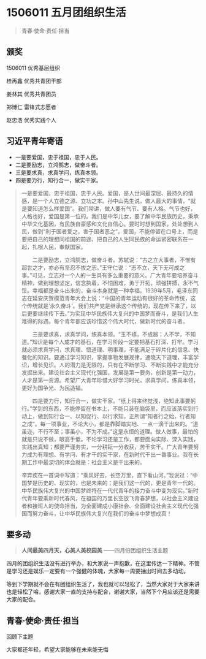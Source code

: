 # 1506011 五月团组织生活

> 青春·使命·责任·担当

## 颁奖

1506011 优秀基层组织

桂再鑫 优秀共青团干部

姜林其 优秀共青团员

郑博仁 雷锋式志愿者

赵忠浩 优秀实践个人

## 习近平青年寄语

- 一是要爱国，忠于祖国，忠于人民。
- 二是要励志，立鸿鹄志，做奋斗者。
- 三是要求真，求真学问，练真本领。
- 四是要力行，知行合一，做实干家。

> 一是要爱国，忠于祖国，忠于人民。爱国，是人世间最深层、最持久的情感，是一个人立德之源、立功之本。孙中山先生说，做人最大的事情，“就是要知道怎么样爱国”。我们常讲，做人要有气节、要有人格。气节也好，人格也好，爱国是第一位的。我们是中华儿女，要了解中华民族历史，秉承中华文化基因，有民族自豪感和文化自信心。要时时想到国家，处处想到人民，做到“利于国者爱之，害于国者恶之”。爱国，不能停留在口号上，而是要把自己的理想同祖国的前途、把自己的人生同民族的命运紧密联系在一起，扎根人民，奉献国家。
>
> 　　二是要励志，立鸿鹄志，做奋斗者。苏轼说：“古之立大事者，不惟有超世之才，亦必有坚忍不拔之志。”王守仁说：“志不立，天下无可成之事。”可见，立志对一个人的一生具有多么重要的意义。广大青年要培养奋斗精神，做到理想坚定，信念执着，不怕困难，勇于开拓，顽强拼搏，永不气馁。幸福都是奋斗出来的，奋斗本身就是一种幸福。1939年5月，毛泽东同志在延安庆贺模范青年大会上说：“中国的青年运动有很好的革命传统，这个传统就是‘永久奋斗’。我们共产党是继承这个传统的，现在传下来了，以后更要继续传下去。”为实现中华民族伟大复兴的中国梦而奋斗，是我们人生难得的际遇。每个青年都应该珍惜这个伟大时代，做新时代的奋斗者。
>
> 　　三是要求真，求真学问，练真本领。“玉不琢，不成器；人不学，不知道。”知识是每个人成才的基石，在学习阶段一定要把基石打深、打牢。学习就必须求真学问，求真理、悟道理、明事理，不能满足于碎片化的信息、快餐化的知识。要通过学习知识，掌握事物发展规律，通晓天下道理，丰富学识，增长见识。人的潜力是无限的，只有在不断学习、不断实践中才能充分发掘出来。建设社会主义现代化强国，发展是第一要务，创新是第一动力，人才是第一资源。希望广大青年珍惜大好学习时光，求真学问，练真本领，更好为国争光、为民造福。
>
> 　　四是要力行，知行合一，做实干家。“纸上得来终觉浅，绝知此事要躬行。”学到的东西，不能停留在书本上，不能只装在脑袋里，而应该落实到行动上，做到知行合一、以知促行、以行求知，正所谓“知者行之始，行者知之成”。每一项事业，不论大小，都是靠脚踏实地、一点一滴干出来的。“道虽迩，不行不至；事虽小，不为不成。”这是永恒的道理。做人做事，最怕的就是只说不做，眼高手低。不论学习还是工作，都要面向实际、深入实践，实践出真知；都要严谨务实，一分耕耘一分收获，苦干实干。广大青年要努力成为有理想、有学问、有才干的实干家，在新时代干出一番事业。我在长期工作中最深切的体会就是：社会主义是干出来的。
>
> 辛弃疾在一首词中写道：“乘风好去，长空万里，直下看山河。”我说过：“中国梦是历史的、现实的，也是未来的；是我们这一代的，更是青年一代的。中华民族伟大复兴的中国梦终将在一代代青年的接力奋斗中变为现实。”新时代青年要乘新时代春风，在祖国的万里长空放飞青春梦想，以社会主义建设者和接班人的使命担当，为全面建成小康社会、全面建设社会主义现代化强国而努力奋斗，让中华民族伟大复兴在我们的奋斗中梦想成真！

## 要多动

>  **人间最美四月天，心美人美校园美**  ——四月份团组织生活主题

四月的团组织生活没有进行举办，和大家说一声抱歉，在这里传达一下精神。不管是学习还是娱乐一定要有一个强健的体魄，大家每一周要抽出时间去多动动。

等到下学期就不会在有团组织生活了，我也就可以轻松了，当然大家对于大家来讲也是轻松了哈，感谢大家一直的支持与配合，谢谢大家，当然下个月应该还是需要大家的配合。

## 青春·使命·责任·担当

回顾下主题

大家都还年轻，希望大家能够在未来能无悔

